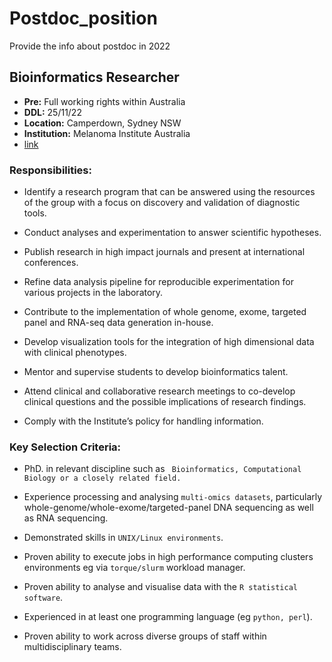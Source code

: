 # Postdoc_position
Provide the info about postdoc in 2022

## Bioinformatics Researcher
- **Pre:** Full working rights within Australia  
- **DDL:** 25/11/22  
- **Location:** Camperdown, Sydney NSW  
- **Institution:** Melanoma Institute Australia  
- [link](https://www.seek.com.au/job/59005873?type=standout#sol=4e8bb794844c4f6c05d9472ce6e2af457d8fa87f)  
### Responsibilities:
- Identify a research program that can be answered using the resources of the group with a focus on discovery and validation of diagnostic tools.

- Conduct analyses and experimentation to answer scientific hypotheses.

- Publish research in high impact journals and present at international conferences.

- Refine data analysis pipeline for reproducible experimentation for various projects in the laboratory.

- Contribute to the implementation of whole genome, exome, targeted panel and RNA-seq data generation in-house.

- Develop visualization tools for the integration of high dimensional data with clinical phenotypes.

- Mentor and supervise students to develop bioinformatics talent.

- Attend clinical and collaborative research meetings to co-develop clinical questions and the possible implications of research findings.

- Comply with the Institute’s policy for handling information.

### Key Selection Criteria:

- PhD. in  relevant discipline such as ` Bioinformatics, Computational Biology or a closely related field.`

- Experience processing and analysing `multi-omics datasets`, particularly whole-genome/whole-exome/targeted-panel DNA sequencing as well as RNA sequencing.

- Demonstrated skills in `UNIX/Linux environments`.

- Proven ability to execute jobs in high performance computing clusters environments eg via `torque/slurm` workload manager.

- Proven ability to analyse and visualise data with the `R statistical software`.

- Experienced in at least one programming language (eg `python, perl`).

- Proven ability to work across diverse groups of staff within multidisciplinary teams.
